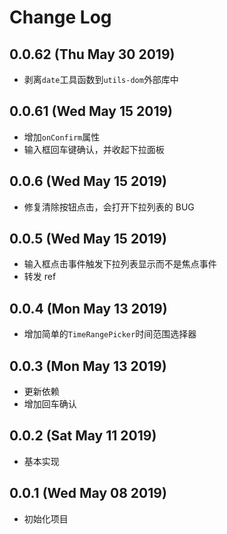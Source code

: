 # Change Log

## 0.0.62 (Thu May 30 2019)

-   剥离`date`工具函数到`utils-dom`外部库中

## 0.0.61 (Wed May 15 2019)

-   增加`onConfirm`属性
-   输入框回车键确认，并收起下拉面板

## 0.0.6 (Wed May 15 2019)

-   修复清除按钮点击，会打开下拉列表的 BUG

## 0.0.5 (Wed May 15 2019)

-   输入框点击事件触发下拉列表显示而不是焦点事件
-   转发 ref

## 0.0.4 (Mon May 13 2019)

-   增加简单的`TimeRangePicker`时间范围选择器

## 0.0.3 (Mon May 13 2019)

-   更新依赖
-   增加回车确认

## 0.0.2 (Sat May 11 2019)

-   基本实现

## 0.0.1 (Wed May 08 2019)

-   初始化项目
